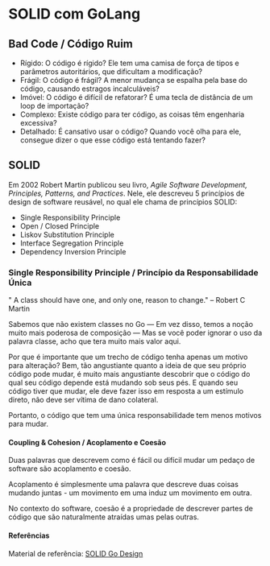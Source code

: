 # SOLID com GoLang

## Bad Code / Código Ruim

* Rígido: O código é rígido? Ele tem uma camisa de força de tipos e parâmetros autoritários, que dificultam a modificação?
* Frágil: O código é frágil? A menor mudança se espalha pela base do código, causando estragos incalculáveis?
* Imóvel: O código é difícil de refatorar? É uma tecla de distância de um loop de importação?
* Complexo: Existe código para ter código, as coisas têm engenharia excessiva?
* Detalhado: É cansativo usar o código? Quando você olha para ele, consegue dizer o que esse código está tentando fazer?

## SOLID

Em 2002 Robert Martin publicou seu livro, _Agile Software Development, Principles, Patterns, and Practices_. Nele, ele descreveu 5 princípios de design de software reusável, no qual ele chama de princípios SOLID:

* Single Responsibility Principle
* Open / Closed Principle
* Liskov Substitution Principle
* Interface Segregation Principle
* Dependency Inversion Principle

### Single Responsibility Principle / Princípio da Responsabilidade Única

" A class should have one, and only one, reason to change." – Robert C Martin

Sabemos que não existem classes no Go — Em vez disso, temos a noção muito mais poderosa de composição — Mas se você poder ignorar o uso da palavra classe, acho que tera muito mais valor aqui.

Por que é importante que um trecho de código tenha apenas um motivo para alteração? Bem, tão angustiante quanto a ideia de que seu próprio código pode mudar, é muito mais angustiante descobrir que o código do qual seu código depende está mudando sob seus pés. E quando seu código tiver que mudar, ele deve fazer isso em resposta a um estímulo direto, não deve ser vítima de dano colateral.

Portanto, o código que tem uma única responsabilidade tem menos motivos para mudar.

#### Coupling & Cohesion / Acoplamento e Coesão

Duas palavras que descrevem como é fácil ou difícil mudar um pedaço de software são acoplamento e coesão.

Acoplamento é simplesmente uma palavra que descreve duas coisas mudando juntas - um movimento em uma induz um movimento em outra.

No contexto do software, coesão é a propriedade de descrever partes de código que são naturalmente atraídas umas pelas outras.

#### Referências

Material de referência: [SOLID Go Design](https://dave.cheney.net/2016/08/20/solid-go-design)
